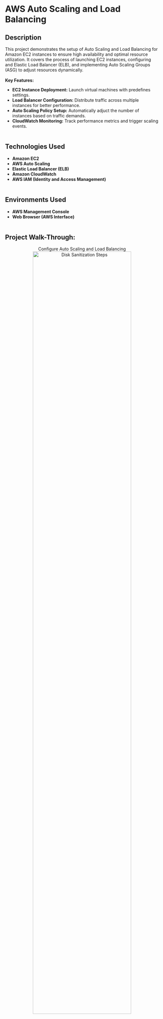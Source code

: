 <h1>AWS Auto Scaling and Load Balancing</h1>

<h2>Description</h2>
This project demonstrates the setup of Auto Scaling and Load Balancing for Amazon EC2 instances to ensure high availability and optimal resource utilization. It covers the process of launching EC2 instances, configuring and Elastic Load Balancer (ELB), and implementing Auto Scaling Groups (ASG) to adjust resources dynamically.
<br></br>
<b>Key Features:</b>

- <b>EC2 Instance Deployment:</b> Launch virtual machines with predefines settings.
- <b>Load Balancer Configuration:</b> Distribute traffic across multiple instances for better performance.
- <b>Auto Scaling Policy Setup:</b> Automatically adjuct the number of instances based on traffic demands.
- <b>CloudWatch Monitoring:</b> Track performance metrics and trigger scaling events.
<br></br>

<h2>Technologies Used</h2>

- <b>Amazon EC2</b>
- <b>AWS Auto Scaling</b>
- <b>Elastic Load Balancer (ELB)</b>
- <b>Amazon CloudWatch</b>
- <b>AWS IAM (Identity and Access Management)</b>
<br></br>

<h2>Environments Used</h2>

- <b>AWS Management Console</b>
- <b>Web Browser (AWS Interface)</b>
<br></br>

<h2>Project Walk-Through:</h2>

<p align="center">
Configure Auto Scaling and Load Balancing<br/>
<img src="https://imgur.com/DrBAViA.png" height="80%" width="80%" alt="Disk Sanitization Steps"/>

- Setup an EC2 instance
- Configure Auto Scaling and Load Balancing to distribute incoming traffic efficiently.
<br />

</p>
